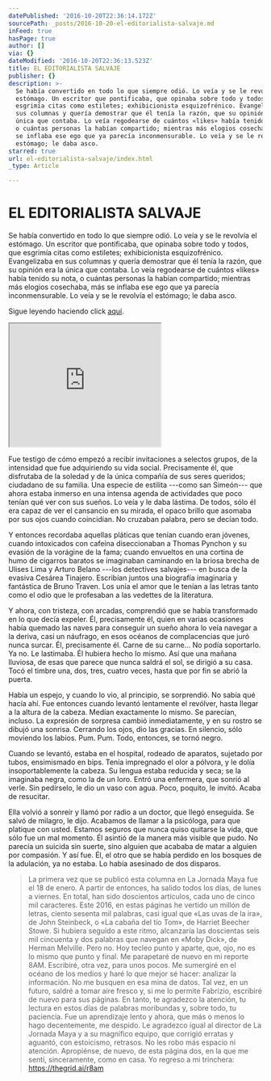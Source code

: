 ```yaml
---
datePublished: '2016-10-20T22:36:14.172Z'
sourcePath: _posts/2016-10-20-el-editorialista-salvaje.md
inFeed: true
hasPage: true
author: []
via: {}
dateModified: '2016-10-20T22:36:13.523Z'
title: EL EDITORIALISTA SALVAJE
publisher: {}
description: >-
  Se había convertido en todo lo que siempre odió. Lo veía y se le revolvía el
  estómago. Un escritor que pontificaba, que opinaba sobre todo y todos, que
  esgrimía citas como estiletes; exhibicionista esquizofrénico. Evangelizaba en
  sus columnas y quería demostrar que él tenía la razón, que su opinión era la
  única que contaba. Lo veía regodearse de cuántos «likes» había tenido su nota,
  o cuántas personas la habían compartido; mientras más elogios cosechaba, más
  se inflaba ese ego que ya parecía inconmensurable. Lo veía y se le revolvía el
  estómago; le daba asco.
starred: true
url: el-editorialista-salvaje/index.html
_type: Article

---
```

# EL EDITORIALISTA SALVAJE

Se había convertido en todo lo que siempre odió. Lo veía y se le revolvía el estómago. Un escritor que pontificaba, que opinaba sobre todo y todos, que esgrimía citas como estiletes; exhibicionista esquizofrénico. Evangelizaba en sus columnas y quería demostrar que él tenía la razón, que su opinión era la única que contaba. Lo veía regodearse de cuántos «likes» había tenido su nota, o cuántas personas la habían compartido; mientras más elogios cosechaba, más se inflaba ese ego que ya parecía inconmensurable. Lo veía y se le revolvía el estómago; le daba asco.

Sigue leyendo haciendo click [aquí][0].

<iframe src="https://the-grid.github.io/ed-userhtml/?g=eJxNkdFLwzAQxt_7V4QKroU1UUEYth048EGQPfkmIlly2dK1Scldi0P83023DnzL5X75vrsvlbYjs7pOza4I3lO6rkS8WicVqmB7WmdmcIqsd5leMlxGNmc_CWOjDKyJtWmQ1UzzPdBLCx04ws3pXe63soMM84-7zzLS1rDsP7M5veosSuUsAA3BTcwspAJIgpmLCmVscKtjz-oLxjGoWKZCKO8cKOJGKth5f-QOSAB-vT0L1Efe4M232XVtfX87QsC4RD0-8FU6ycS5eS9D9Nh6Ddw6hEAbMD5ANu-Vl8lvpr0apkmWbHFJZBFPV7-iweizyPOyEnNeSTUlqlqJeA5V-e4cSsq0JFkcApg6PRD1-CQEHWAfrObSirCSnYC2AG3JBytbixFH2Y6yATG_dkPXe6So_Hj9qD_8J5WW" height="244" style=""></iframe>

Fue testigo de cómo empezó a recibir invitaciones a selectos grupos, de la intensidad que fue adquiriendo su vida social. Precisamente él, que disfrutaba de la soledad y de la única compañía de sus seres queridos; ciudadano de su familia. Una especie de estilita ---como san Simeón--- que ahora estaba inmerso en una intensa agenda de actividades que poco tenían qué ver con sus sueños. Lo veía y le daba lástima. De todos, sólo él era capaz de ver el cansancio en su mirada, el opaco brillo que asomaba por sus ojos cuando coincidían. No cruzaban palabra, pero se decían todo.

Y entonces recordaba aquellas pláticas que tenían cuando eran jóvenes, cuando intoxicados con cafeína diseccionaban a Thomas Pynchon y su evasión de la vorágine de la fama; cuando envueltos en una cortina de humo de cigarros baratos se imaginaban caminando en la briosa brecha de Ulises Lima y Arturo Belano ---los detectives salvajes--- en busca de la evasiva Cesárea Tinajero. Escribían juntos una biografía imaginaria y fantástica de Bruno Traven. Los unía el amor que le tenían a las letras tanto como el odio que le profesaban a las vedettes de la literatura.

Y ahora, con tristeza, con arcadas, comprendió que se había transformado en lo que decía expeler. Él, precisamente él, quien en varias ocasiones había quemado las naves para conseguir un sueño ahora lo veía navegar a la deriva, casi un náufrago, en esos océanos de complacencias que juró nunca surcar. Él, precisamente él. Carne de su carne... No podía soportarlo. Ya no. Le lastimaba. Él hubiera hecho lo mismo. Así que una mañana lluviosa, de esas que parece que nunca saldrá el sol, se dirigió a su casa. Tocó el timbre una, dos, tres, cuatro veces, hasta que por fin se abrió la puerta.

Había un espejo, y cuando lo vio, al principio, se sorprendió. No sabía qué hacía ahí. Fue entonces cuando levantó lentamente el revólver, hasta llegar a la altura de la cabeza. Medían exactamente lo mismo. Se parecían, incluso. La expresión de sorpresa cambió inmediatamente, y en su rostro se dibujó una sonrisa. Cerrando los ojos, dio las gracias. En silencio, sólo moviendo los labios. Pum. Pum. Todo, entonces, se tornó negro.

Cuando se levantó, estaba en el hospital, rodeado de aparatos, sujetado por tubos, ensimismado en bips. Tenía impregnado el olor a pólvora, y le dolía insoportablemente la cabeza. Su lengua estaba reducida y seca; se la imaginaba negra, como la de un loro. Entró una enfermera, que sonrió al verle. Sin pedírselo, le dio un vaso con agua. Poco, poquito, le invitó. Acaba de resucitar.

Ella volvió a sonreír y llamó por radio a un doctor, que llegó enseguida. Se salvó de milagro, le dijo. Acabamos de llamar a la psicóloga, para que platique con usted. Estamos seguros que nunca quiso quitarse la vida, que sólo fue un mal momento. Él asintió de la manera más visible que pudo. No parecía un suicida sin suerte, sino alguien que acababa de matar a alguien por compasión. Y así fue. Él, el otro que se había perdido en los bosques de la adulación, ya no estaba. Lo había asesinado de dos disparos.

> La primera vez que se publicó esta columna en La Jornada Maya fue el 18 de enero. A partir de entonces, ha salido todos los días, de lunes a viernes. En total, han sido doscientos artículos, cada uno de cinco mil caracteres. Este 2016, en estas páginas he vertido un millón de letras, ciento sesenta mil palabras, casi igual que «Las uvas de la ira», de John Steinbeck, o «La cabaña del tío Tom», de Harriet Beecher Stowe. Si hubiera seguido a este ritmo, alcanzaría las doscientas seis mil cincuenta y dos palabras que navegan en «Moby Dick», de Herman Melville. Pero no. Hoy tecleo punto y aparte, que, ojo, no es lo mismo que punto y final.
> Me parapetaré de nuevo en mi reporte 8AM. Escribiré, otra vez, para unos pocos. Me sumergiré en el océano de los medios y haré lo que mejor sé hacer: analizar la información. No me busquen en esa mina de datos. Tal vez, en un futuro, saldré a tomar aire fresco y, si me lo permite Fabrizio, escribiré de nuevo para sus páginas. En tanto, te agradezco la atención, tu lectura en estos días de palabras moribundas y, sobre todo, tu paciencia. Fue un aprendizaje lento y ahora, que más o menos lo hago decentemente, me despido. Le agradezco igual al director de La Jornada Maya y a su magnífico equipo, que corrigió erratas y aguantó, con estoicismo, retrasos. No les robo más espacio ni atención. Apropiénse, de nuevo, de esta página dos, en la que me sentí, sinceramente, como en casa. Yo regreso a mi trinchera: https://thegrid.ai/r8am



[0]: https://thegrid.ai/r8am/el-editorialista-salvaje/